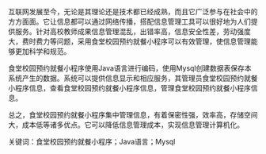 互联网发展至今，无论是其理论还是技术都已经成熟，而且它广泛参与在社会中的方方面面。它让信息都可以通过网络传播，搭配信息管理工具可以很好地为人们提供服务。针对高校教师成果信息管理混乱，出错率高，信息安全性差，劳动强度大，费时费力等问题，采用食堂校园预约就餐小程序可以有效管理，使信息管理能够更加科学和规范。

食堂校园预约就餐小程序使用Java语言进行编码，使用Mysql创建数据表保存本系统产生的数据。系统可以提供信息显示和相应服务，其管理员食堂校园预约就餐小程序信息，查看食堂校园预约就餐小程序信息，管理食堂校园预约就餐小程序信息。

总之，食堂校园预约就餐小程序集中管理信息，有着保密性强，效率高，存储空间大，成本低等诸多优点。它可以降低信息管理成本，实现信息管理计算机化。

关键词：食堂校园预约就餐小程序；Java语言；Mysql
